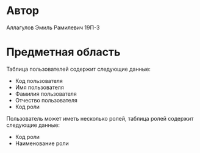 # Автор

Аллагулов Эмиль Рамилевич 19П-3

# Предметная область

Таблица пользователей содержит следующие данные:

* Код пользователя
* Имя пользователя
* Фамилия пользователя
* Отчество пользователя
* Код роли

Пользователь может иметь несколько ролей, таблица ролей содержит следующие данные:

* Код роли
* Наименование роли